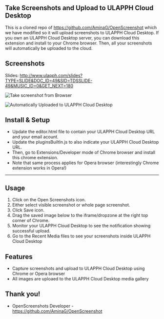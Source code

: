Take Screenshots and Upload to ULAPPH Cloud Desktop
--

This is a cloned repo of https://github.com/AminaG/OpenScreenshot which we have modified so it will upload screenshots to ULAPPH Cloud Desktop. If you own an ULAPPH Cloud Desktop server, you can download this extension and install to your Chrome browser. Then, all your screenshots will automatically be uploaded to the cloud.

Screenshots
--
Slides: http://www.ulapph.com/slides?TYPE=SLIDE&DOC_ID=49&SID=TDSSLIDE-49&MUSIC_ID=0&GET_NEXT=180

![Take screenshot from Browser](http://lh3.googleusercontent.com/jcS9m9SnZ269CHXISovFN8ybFz7McnfSc598iBzfm334Ea87cGqJoKXJbhUDdDVpPwEEqAft1BD5tek1PBSZrYDHZh7i)

![Automatically Uploaded to ULAPPH Cloud Desktop](http://lh3.googleusercontent.com/r1gqprXp8W_YoRAVhbceErKTzYD-Do8eFXix7FbFfaQw3Msw5Xijsqc3TB7Cg57TF17D5hTAYyppcS7cK5CPetJtVZ8eog)



Install & Setup
--

- Update the editor.html file to contain your ULAPPH Cloud Desktop URL and your email acount. 
- Update the pluginsBuiltIn.js to also indicate your ULAPPH Cloud Desktop URL.
- Then, go to Extensions/Developer mode of Chrome browser and install this chrome extension.
- Note that same process applies for Opera browser (interestingly Chrome extension works in Opera!)

---
## Usage

 1. Click on the Open Screenshots icon.
 2. Either select visible screenshot or whole page screenshot.
 3. Click Save icon.
 4. Drag the saved image below to the iframe/dropzone at the right top corner of Chrome.
 5. Monitor your ULAPPH Cloud Desktop to see the notification showing successful upload.
 6. Go to the Recent Media files to see your screenshots inside ULAPPH Cloud Desktop

## Features
 * Capture screenshots and upload to ULAPPH Cloud Desktop using Chrome or Opera browser
 * All images are uploaed to the ULAPPH Cloud Desktop media gallery

## Thank you!
 * OpenScreenshots Developer - https://github.com/AminaG/OpenScreenshot

